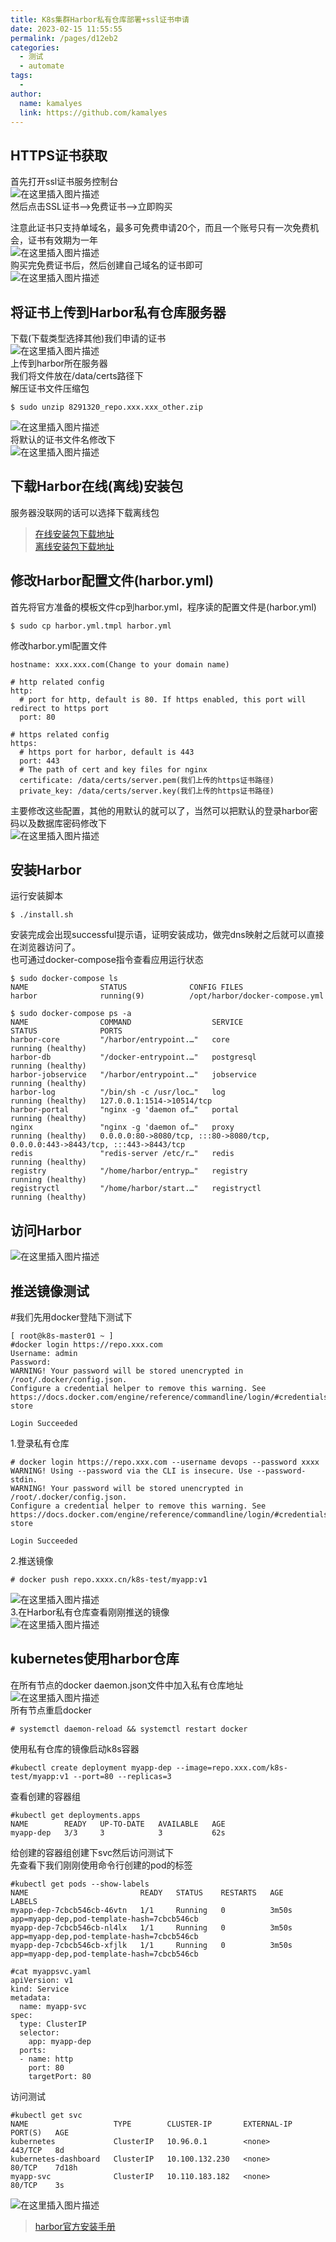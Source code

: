 ```yaml
---
title: K8s集群Harbor私有仓库部署+ssl证书申请
date: 2023-02-15 11:55:55
permalink: /pages/d12eb2
categories:
  - 测试
  - automate
tags:
  - 
author: 
  name: kamalyes
  link: https://github.com/kamalyes
---
```


HTTPS证书获取
--------------------------------------------------------------------

首先打开ssl证书服务控制台  
![在这里插入图片描述](../../assets/images/automate/83aa504c2274445994a276dc13f91afc.png)  
然后点击SSL证书—>免费证书—>立即购买

注意此证书只支持单域名，最多可免费申请20个，而且一个账号只有一次免费机会，证书有效期为一年  
![在这里插入图片描述](../../assets/images/automate/5b60c4e354324cc3a7f4786751c0cfcb.png)  
购买完免费证书后，然后创建自己域名的证书即可  
![在这里插入图片描述](../../assets/images/automate/f750683f77fb495db6193a8b2d12d75e.png)

将证书上传到Harbor私有仓库服务器
------------------------------------------------------------------------------

下载(下载类型选择其他)我们申请的证书  
![在这里插入图片描述](../../assets/images/automate/3cd3ff441be04d54bb906775f462b408.png)  
上传到harbor所在服务器  
我们将文件放在/data/certs路径下  
解压证书文件压缩包

```
$ sudo unzip 8291320_repo.xxx.xxx_other.zip

```

![在这里插入图片描述](../../assets/images/automate/4e0bed064feb4d418761c7a3db38da62.png)  
将默认的证书文件名修改下  
![在这里插入图片描述](../../assets/images/automate/13f394f1174f40989c42543427887208.png)

下载Harbor在线(离线)安装包
----------------------------------------------------------------------------

服务器没联网的话可以选择下载离线包

> [在线安装包下载地址](https://github.com/goharbor/harbor/releases/download/v2.4.3/harbor-online-installer-v2.4.3.tgz)  
> [离线安装包下载地址](https://github.com/goharbor/harbor/releases/download/v2.4.3/harbor-offline-installer-v2.4.3.tgz)

修改Harbor配置文件(harbor.yml)
-----------------------------------------------------------------------------------

首先将官方准备的模板文件cp到harbor.yml，程序读的配置文件是(harbor.yml)

```
$ sudo cp harbor.yml.tmpl harbor.yml
```

修改harbor.yml配置文件

```
hostname: xxx.xxx.com(Change to your domain name)

# http related config
http:
  # port for http, default is 80. If https enabled, this port will redirect to https port
  port: 80

# https related config
https:
  # https port for harbor, default is 443
  port: 443
  # The path of cert and key files for nginx
  certificate: /data/certs/server.pem(我们上传的https证书路径)
  private_key: /data/certs/server.key(我们上传的https证书路径)
```

主要修改这些配置，其他的用默认的就可以了，当然可以把默认的登录harbor密码以及数据库密码修改下  
![在这里插入图片描述](../../assets/images/automate/41e48134ca064b9f9ef66dbbf8a8f817.png)

安装Harbor
-------------------------------------------------------------------

运行安装脚本

```
$ ./install.sh
```

安装完成会出现successful提示语，证明安装成功，做完dns映射之后就可以直接在浏览器访问了。  
也可通过docker-compose指令查看应用运行状态

```
$ sudo docker-compose ls
NAME                STATUS              CONFIG FILES
harbor              running(9)          /opt/harbor/docker-compose.yml
```
```
$ sudo docker-compose ps -a
NAME                COMMAND                  SERVICE             STATUS              PORTS
harbor-core         "/harbor/entrypoint.…"   core                running (healthy)
harbor-db           "/docker-entrypoint.…"   postgresql          running (healthy)
harbor-jobservice   "/harbor/entrypoint.…"   jobservice          running (healthy)
harbor-log          "/bin/sh -c /usr/loc…"   log                 running (healthy)   127.0.0.1:1514->10514/tcp
harbor-portal       "nginx -g 'daemon of…"   portal              running (healthy)
nginx               "nginx -g 'daemon of…"   proxy               running (healthy)   0.0.0.0:80->8080/tcp, :::80->8080/tcp, 0.0.0.0:443->8443/tcp, :::443->8443/tcp
redis               "redis-server /etc/r…"   redis               running (healthy)
registry            "/home/harbor/entryp…"   registry            running (healthy)
registryctl         "/home/harbor/start.…"   registryctl         running (healthy)
```

访问Harbor
-------------------------------------------------------------------

![在这里插入图片描述](../../assets/images/automate/47d820df843a45dfb53ae56689dbc77b.png)

推送镜像测试
-----------------------------------------------------------------

#我们先用docker登陆下测试下

```
[ root@k8s-master01 ~ ]
#docker login https://repo.xxx.com
Username: admin
Password:
WARNING! Your password will be stored unencrypted in /root/.docker/config.json.
Configure a credential helper to remove this warning. See
https://docs.docker.com/engine/reference/commandline/login/#credentials-store

Login Succeeded
```

1.登录私有仓库

```
# docker login https://repo.xxx.com --username devops --password xxxx
WARNING! Using --password via the CLI is insecure. Use --password-stdin.
WARNING! Your password will be stored unencrypted in /root/.docker/config.json.
Configure a credential helper to remove this warning. See
https://docs.docker.com/engine/reference/commandline/login/#credentials-store

Login Succeeded
```

2.推送镜像

```
# docker push repo.xxxx.cn/k8s-test/myapp:v1
```

![在这里插入图片描述](../../assets/images/automate/da2b0d3925b342c5a34848686026e25c.png)  
3.在Harbor私有仓库查看刚刚推送的镜像  
![在这里插入图片描述](../../assets/images/automate/8be3d6232d1448f09b3bb5b77e8ad31a.png)

kubernetes使用harbor仓库
-------------------------------------------------------------------------------

在所有节点的docker daemon.json文件中加入私有仓库地址  
![在这里插入图片描述](../../assets/images/automate/6f3dce50416245b0947e37e5de877e67.png)  
所有节点重启docker

```
# systemctl daemon-reload && systemctl restart docker
```

使用私有仓库的镜像启动k8s容器

```
#kubectl create deployment myapp-dep --image=repo.xxx.com/k8s-test/myapp:v1 --port=80 --replicas=3
```

查看创建的容器组

```
#kubectl get deployments.apps
NAME        READY   UP-TO-DATE   AVAILABLE   AGE
myapp-dep   3/3     3            3           62s
```

给创建的容器组创建下svc然后访问测试下  
先查看下我们刚刚使用命令行创建的pod的标签

```
#kubectl get pods --show-labels
NAME                         READY   STATUS    RESTARTS   AGE     LABELS
myapp-dep-7cbcb546cb-46vtn   1/1     Running   0          3m50s   app=myapp-dep,pod-template-hash=7cbcb546cb
myapp-dep-7cbcb546cb-nl4lx   1/1     Running   0          3m50s   app=myapp-dep,pod-template-hash=7cbcb546cb
myapp-dep-7cbcb546cb-xfjlk   1/1     Running   0          3m50s   app=myapp-dep,pod-template-hash=7cbcb546cb
```

```
#cat myappsvc.yaml
apiVersion: v1
kind: Service
metadata:
  name: myapp-svc
spec:
  type: ClusterIP
  selector:
    app: myapp-dep
  ports:
  - name: http
    port: 80
    targetPort: 80

```

访问测试

```
#kubectl get svc
NAME                   TYPE        CLUSTER-IP       EXTERNAL-IP   PORT(S)   AGE
kubernetes             ClusterIP   10.96.0.1        <none>        443/TCP   8d
kubernetes-dashboard   ClusterIP   10.100.132.230   <none>        80/TCP    7d18h
myapp-svc              ClusterIP   10.110.183.182   <none>        80/TCP    3s
```

![在这里插入图片描述](../../assets/images/automate/52798ee578d9481f9ada9a9bc28fb06b.png)

> [harbor官方安装手册](https://goharbor.io/docs/2.5.0/install-config/)
